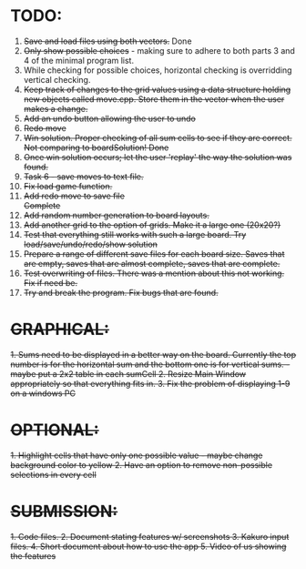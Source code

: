 <h1>TODO:</h1>
<ol>
<li><strike>Save and load files using both vectors.</strike> Done</li>
<li><strike>Only show possible choices</strike> - making sure to adhere to both parts 3 and 4 of the minimal program list.</li>
<li>While checking for possible choices, horizontal checking is overridding vertical checking.</li>
<li><strike>Keep track of changes to the grid values using a data structure holding new objects called move.cpp. Store them in the vector when the user makes a change.</strike></li> 
<li><strike>Add an undo button allowing the user to undo</strike></li>
<li><strike>Redo move<strike></li>
<li><strike>Win solution. Proper checking of all sum cells to see if they are correct. Not comparing to boardSolution!</strike> Done</li>
<li><strike>Once win solution occurs; let the user 'replay' the way the solution was found.</strike></li>
<li><strike>Task 6 - save moves to text file.</strike></li>
<li><strike>Fix load game function.</strike></li>
<li><strike>Add redo move to save file</strike></li> Complete
<li>Add random number generation to board layouts.</li>
<li>Add another grid to the option of grids. Make it a large one (20x20?)</li>
<li>Test that everything still works with such a large board. Try load/save/undo/redo/show solution</li>
<li>Prepare a range of different save files for each board size. Saves that are empty, saves that are almost complete, saves that are complete.</li>
<li>Test overwriting of files. There was a mention about this not working. Fix if need be.</li>
<li>Try and break the program. Fix bugs that are found.</li>

</ol>

<h1>GRAPHICAL:</h1>
1. Sums need to be displayed in a better way on the board. Currently the top number is for the horizontal sum and the bottom one is for vertical sums.
    - maybe put a 2x2 table in each sumCell
2. Resize Main Window appropriately so that everything fits in.
3. Fix the problem of displaying 1-9 on a windows PC
 

<h1>OPTIONAL:</h1>
1. Highlight cells that have only one possible value - maybe change background color to yellow
2. Have an option to remove non-possible selections in every cell



<h1>SUBMISSION:</h1>
1. Code files.
2. Document stating features w/ screenshots
3. Kakuro input files.
4. Short document about how to use the app
5. Video of us showing the features